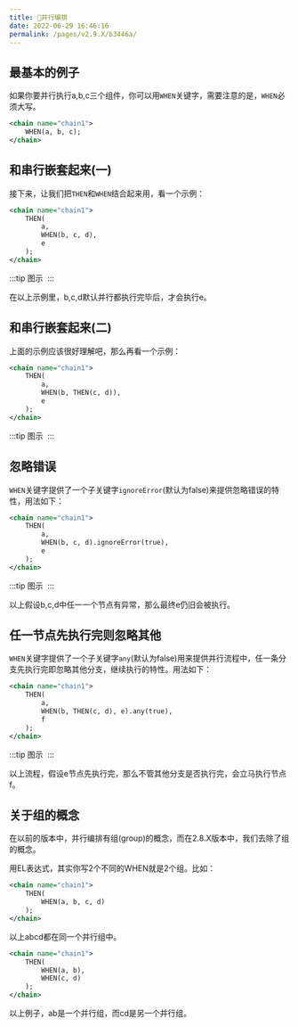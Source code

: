 ```yaml
---
title: 🎋并行编排
date: 2022-06-29 16:46:16
permalink: /pages/v2.9.X/b3446a/
---
```


## 最基本的例子

如果你要并行执行a,b,c三个组件，你可以用`WHEN`关键字，需要注意的是，`WHEN`必须大写。

```xml
<chain name="chain1">
    WHEN(a, b, c);
</chain>
```

## 和串行嵌套起来(一)

接下来，让我们把`THEN`和`WHEN`结合起来用，看一个示例：

```xml
<chain name="chain1">
    THEN(
        a,
        WHEN(b, c, d),
        e
    );
</chain>
```

:::tip 图示
<img :src="$withBase('/img/flow_example/e2.svg')" style="zoom: 80%" class="no-zoom">
:::


在以上示例里，b,c,d默认并行都执行完毕后，才会执行e。

## 和串行嵌套起来(二)

上面的示例应该很好理解吧，那么再看一个示例：

```xml
<chain name="chain1">
    THEN(
        a,
        WHEN(b, THEN(c, d)),
        e
    );
</chain>
```

:::tip 图示
<img :src="$withBase('/img/flow_example/e3.svg')" style="zoom: 80%" class="no-zoom">
:::

## 忽略错误

`WHEN`关键字提供了一个子关键字`ignoreError`(默认为false)来提供忽略错误的特性，用法如下：

```xml
<chain name="chain1">
    THEN(
        a,
        WHEN(b, c, d).ignoreError(true),
        e
    );
</chain>
```
:::tip 图示
<img :src="$withBase('/img/flow_example/e2.svg')" style="zoom: 80%" class="no-zoom">
:::

以上假设b,c,d中任一一个节点有异常，那么最终e仍旧会被执行。

## 任一节点先执行完则忽略其他

`WHEN`关键字提供了一个子关键字`any`(默认为false)用来提供并行流程中，任一条分支先执行完即忽略其他分支，继续执行的特性。用法如下：

```xml
<chain name="chain1">
    THEN(
        a,
        WHEN(b, THEN(c, d), e).any(true),
        f
    );
</chain>
```
:::tip 图示
<img :src="$withBase('/img/flow_example/e4.svg')" style="zoom: 80%" class="no-zoom">
:::

以上流程，假设e节点先执行完，那么不管其他分支是否执行完，会立马执行节点f。

## 关于组的概念

在以前的版本中，并行编排有组(group)的概念，而在2.8.X版本中，我们去除了组的概念。

用EL表达式，其实你写2个不同的WHEN就是2个组。比如：

```xml
<chain name="chain1">
    THEN(
        WHEN(a, b, c, d)
    );
</chain>
```
以上abcd都在同一个并行组中。

```xml
<chain name="chain1">
    THEN(
        WHEN(a, b),
        WHEN(c, d)
    );
</chain>
```
以上例子，ab是一个并行组，而cd是另一个并行组。

